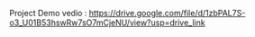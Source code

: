 Project Demo vedio : https://drive.google.com/file/d/1zbPAL7S-o3_U01B53hswRw7sO7mCjeNU/view?usp=drive_link
